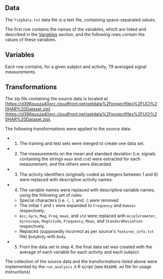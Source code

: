 ## Data <a name="data"></a>

The `TidyData.txt` data file is a text file, containing space-separated values.

The first row contains the names of the variables, which are listed and described in the [Variables](#variables) section, and the following rows contain the values of these variables. 


## Variables <a name="variables"></a>

Each row contains, for a given subject and activity, 79 averaged signal measurements.

## Transformations <a name="transformations"></a>

The zip file containing the source data is located at [https://d396qusza40orc.cloudfront.net/getdata%2Fprojectfiles%2FUCI%20HAR%20Dataset.zip](https://d396qusza40orc.cloudfront.net/getdata%2Fprojectfiles%2FUCI%20HAR%20Dataset.zip).

The following transformations were applied to the source data:

- 1. The training and test sets were merged to create one data set.
- 2. The measurements on the mean and standard deviation (i.e. signals containing the strings `mean` and `std`) were extracted for each measurement, and the others were discarded.
- 3. The activity identifiers (originally coded as integers between 1 and 6) were replaced with descriptive activity names.
- 4. The variable names were replaced with descriptive variable names, using the following set of rules:
	- Special characters (i.e. `(`, `)`, and `-`) were removed
	- The initial `f` and `t` were expanded to `Frequency` and `Domain` respectively.
	- `Acc`, `Gyro`, `Mag`, `Freq`, `mean`, and `std` were replaced with `Accelerometer`, `Gyroscope`, `Magnitude`, `Frequency`, `Mean`, and `StandardDeviation` respectively.
	- Replaced (supposedly incorrect as per source's `features_info.txt` file) `BodyBody` with `Body`.
- 5. From the data set in step 4, the final data set was created with the average of each variable for each activity and each subject.

The collection of the source data and the transformations listed above were implemented by the `run_analysis.R` R script (see `README.md` file for usage instructions)
